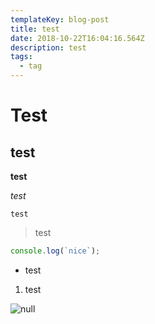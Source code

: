 ```yaml
---
templateKey: blog-post
title: test
date: 2018-10-22T16:04:16.564Z
description: test
tags:
  - tag
---
```

# Test

## test

**test**

_test_

`test`

> test

```js
console.log(`nice`);
```

* test

1. test

![null]()
